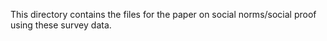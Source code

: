This directory contains the files for the paper on social norms/social proof using these survey data.







